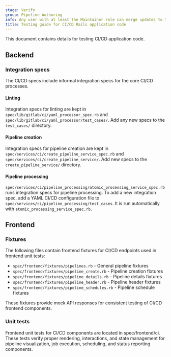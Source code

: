 ```yaml
---
stage: Verify
group: Pipeline Authoring
info: Any user with at least the Maintainer role can merge updates to this content. For details, see https://docs.gitlab.com/ee/development/development_processes.html#development-guidelines-review.
title: Testing guide for CI/CD Rails application code
---
```


This document contains details for testing CI/CD application code.

## Backend

### Integration specs

The CI/CD specs include informal integration specs for the core CI/CD processes.

#### Linting

Integration specs for linting are kept in `spec/lib/gitlab/ci/yaml_processor_spec.rb` and
`spec/lib/gitlab/ci/yaml_processor/test_cases/`. Add any new specs to the
`test_cases/` directory.

#### Pipeline creation

Integration specs for pipeline creation are kept in `spec/services/ci/create_pipeline_service_spec.rb` and
`spec/services/ci/create_pipeline_service/`. Add new specs to the
`create_pipeline_service/` directory.

#### Pipeline processing

`spec/services/ci/pipeline_processing/atomic_processing_service_spec.rb` runs integration specs for pipeline processing.
To add a new integration spec, add a YAML CI/CD configuration file to `spec/services/ci/pipeline_processing/test_cases`.
It is run automatically with `atomic_processing_service_spec.rb`.

## Frontend

### Fixtures

The following files contain frontend fixtures for CI/CD endpoints used in frontend unit tests:

- `spec/frontend/fixtures/pipelines.rb` - General pipeline fixtures
- `spec/frontend/fixtures/pipeline_create.rb` - Pipeline creation fixtures
- `spec/frontend/fixtures/pipeline_details.rb` - Pipeline details fixtures
- `spec/frontend/fixtures/pipeline_header.rb` - Pipeline header fixtures
- `spec/frontend/fixtures/pipeline_schedules.rb` - Pipeline schedule fixtures

These fixtures provide mock API responses for consistent testing of CI/CD frontend components.

### Unit tests

Frontend unit tests for CI/CD components are located in spec/frontend/ci. These tests verify proper rendering, interactions, and state management for pipeline visualization, job execution, scheduling, and status reporting components.
